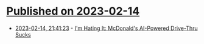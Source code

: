 # [Published on 2023-02-14](index.md)

* [2023-02-14, 21:41:23](https://news.ycombinator.com/item?id=34796496) - [I&#x27;m Hating It: McDonald&#x27;s AI-Powered Drive-Thru Sucks](https://gizmodo.com/mcdonalds-ai-fast-food-big-mac-tiktok-1850112205)
